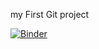 my First Git project


[![Binder](https://mybinder.org/badge_logo.svg)](https://mybinder.org/v2/gh/arielnabeth/Project_1/HEAD)

